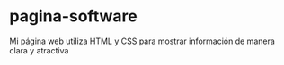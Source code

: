 # pagina-software
Mi página web utiliza HTML y CSS para mostrar información de manera clara y atractiva
